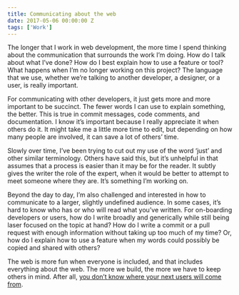 ```yaml
---
title: Communicating about the web
date: 2017-05-06 00:00:00 Z
tags: ['Work']
---
```


The longer that I work in web development, the more time I spend thinking about the communication that surrounds the work I’m doing. How do I talk about what I’ve done? How do I best explain how to use a feature or tool? What happens when I’m no longer working on this project? The language that we use, whether we’re talking to another developer, a designer, or a user, is really important.

For communicating with other developers, it just gets more and more important to be succinct. The fewer words I can use to explain something, the better. This is true in commit messages, code comments, and documentation. I know it’s important because I really appreciate it when others do it. It might take me a little more time to edit, but depending on how many people are involved, it can save a lot of others’ time.

Slowly over time, I’ve been trying to cut out my use of the word ‘just’ and other similar terminology. Others have said this, but it’s unhelpful in that assumes that a process is easier than it may be for the reader. It subtly gives the writer the role of the expert, when it would be better to attempt to meet someone where they are. It’s something I’m working on.

Beyond the day to day, I’m also challenged and interested in how to communicate to a larger, slightly undefined audience. In some cases, it’s hard to know who has or who will read what you’ve written. For on-boarding developers or users, how do I write broadly and generically while still being laser focused on the topic at hand? How do I write a commit or a pull request with enough information without taking up too much of my time? Or, how do I explain how to use a feature when my words could possibly be copied and shared with others?

The web is more fun when everyone is included, and that includes everything about the web. The more we build, the more we have to keep others in mind. After all, [you don’t know where your next users will come from](https://www.smashingmagazine.com/2017/03/world-wide-web-not-wealthy-western-web-part-1/).
